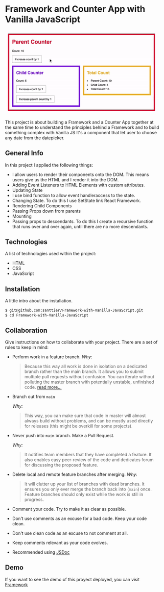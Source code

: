 # Framework and Counter App with Vanilla JavaScript
![](images/tiny.gif)

This project is about building a Framework and a Counter App together at the same time to understand the principles behind a Framework and to build something complex with Vanilla JS 
It's a component that let user to choose any date from the datepicker.
## General Info
In this project I applied the following things: 
- I allow users to render their components onto the DOM. This means users give us the HTML and I render it into the DOM.
- Adding Event Listeners to HTML Elements with custom attributes.
- Updating State
- I use bind function to allow event handleraccess to the state.
- Changing State. To do this I use SetState link React Framework.
- Rendering Child Components
- Passing Props down from parents
- Mounting
- Passing props to descendants. To do this I create a recursive function that runs over and over again, until there are no more descendants.

## Technologies
A list of technologies used within the project:
- HTML
- CSS
- JavaScript

## Installation
A little intro about the installation. 
```
$ git@github.com:santtier/Framework-with-Vanilla-JavaScript.git
$ cd Framework-with-Vanilla-JavaScript
```

## Collaboration
Give instructions on how to collaborate with your project.
There are a set of rules to keep in mind:

- Perform work in a feature branch.
  _Why:_
  > Because this way all work is done in isolation on a dedicated branch rather than the main branch. It allows you to submit multiple pull requests without confusion. You can iterate without polluting the master branch with potentially unstable, unfinished code. [read more...](https://www.atlassian.com/git/tutorials/comparing-workflows#feature-branch-workflow)
- Branch out from `main`

  _Why:_

  > This way, you can make sure that code in master will almost always build without problems, and can be mostly used directly for releases (this might be overkill for some projects).

- Never push into `main` branch. Make a Pull Request.

  _Why:_

  > It notifies team members that they have completed a feature. It also enables easy peer-review of the code and dedicates forum for discussing the proposed feature.

- Delete local and remote feature branches after merging.
  _Why:_
  > It will clutter up your list of branches with dead branches. It ensures you only ever merge the branch back into (`main`) once. Feature branches should only exist while the work is still in progress.

- Comment your code. Try to make it as clear as possible.
- Don't use comments as an excuse for a bad code. Keep your code clean.
- Don't use clean code as an excuse to not comment at all.
- Keep comments relevant as your code evolves.
- Recommended using [JSDoc](https://www.youtube.com/watch?v=r0H-acWQS6c)

## Demo
If you want to see the demo of this proyect deployed, you can visit [Framework](https://santtier.github.io/Framework-with-Vanilla-JavaScript/ "Framework")
